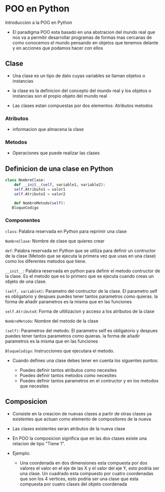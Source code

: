 # POO en Python
Introduccion a la POO en Python

- El paradigma POO esta basado en una abstracion del mundo real que nos va a permitir desarrollar programas de formas mas cercanas de como conocemos el mundo pensando en objetos que tenemos delante y en       acciones que podamos hacer con ellos

## Clase

- Una clase es un tipo de dato cuyas variables se llaman objetos o instancias 

- la clase es la definicion del concepto del mundo real y los objetos o instancias son el propio objeto del mundo real

- Las clases estan compuestas por dos elementos:
Atributos
metodos

### Atributos

- informacion que almacena la clase 

### Metodos

- Operaciones que puede realizar las clases

##  Definicion de una clase en Python
```Python
class NombreClase:
    def __init__(self, variable1, variable2):
    self.Atributo1 = valor1
    self.Atributo2 = valor2

    def NombreMetodo(self):
   BloqueCodigo
```

### Componentes

```class```: Palabra reservada en Python para reprimir una clase

```NombreClase```: Nombre de clase que quieres crear

```def```: Palabra reservada en Python que se utiliza para definir un contructor de la clase (Metodo que se ejecuta la primera vez que  usas en una clase) como los diferentes metodos que tiene.

```__init__```: Palabra reservada en python para definir el metodo contructor de la clase. Es el metodo que es lo primero que se ejecuta cuando creas un objeto de una clase.

```(self, variableX)```: Parametro del contructor de la clase. El parametro self es obligatorio y despues puedes tener tantos parametros como quieras. la forma de añadir parametros es la misma que en las funciones

```self.AtributoX```: Forma de ultilizacion y acceso a los atributos de la clase

```NombreMetodo```: Nombre del metodo de la clase

```(self)```: Parametros del metodo. El parametro self es obligatorio y despues puedes tener tantos parametros como quieras. la forma de añadir parametros es la misma que en las funciones

```BloqueCodigo```: Instrucciones que ejecutara el metodo.

- Cuando defines una clase debes tener en cuenta los siguentes puntos:

    - Puedes definir tantos atributos como necesites
    - Puedes definir tantos metodos como necesites
    - Puedes definir tantos parametros en el contructor y en los metodos que necesites

## Composicion

- Consiste en la creacion de nuevas clases a partir de otras clases ya existentes que actuan como elemento de compositores de la nueva

- Las clases existentes seran atributos de la nueva clase

- En POO la composicion significa que en las dos clases existe una relacion de tipo "Tiene 1".

- Ejemplo:
    - Una coordenada en dos dimensiones esta compuesta por dos valores el valor en el eje de las X y el valor del eje Y, esto podria ser una clase. Un cuadrado esta compuesto por cuatro coordenadas que son los 4 vertices, esto podria ser una clase que esta compuesta por cuatro clases del objeto coordenada






